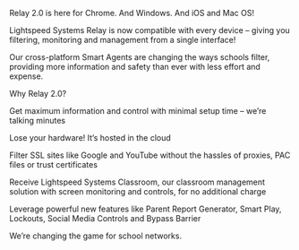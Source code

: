 Relay 2.0 is here for Chrome. And Windows. And iOS and Mac OS!

Lightspeed Systems Relay is now compatible with every device – giving you filtering, monitoring and management from a single interface!

Our cross-platform Smart Agents are changing the ways schools filter, providing more information and safety than ever with less effort and expense.

Why Relay 2.0?

Get maximum information and control with minimal setup time – we’re talking minutes

Lose your hardware! It’s hosted in the cloud

Filter SSL sites like Google and YouTube without the hassles of proxies, PAC files or trust certificates

Receive Lightspeed Systems Classroom, our classroom management solution with screen monitoring and controls, for no additional charge

Leverage powerful new features like Parent Report Generator, Smart Play, Lockouts, Social Media Controls and Bypass Barrier

We’re changing the game for school networks.